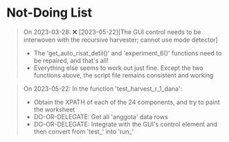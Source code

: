 # Not-Doing List

> On 2023-03-28: ❌ [2023-05-22][The GUI control needs to be interwoven with the recursive harvester; cannot use mode detector]
> - The 'get_auto_risat_detil()' and 'experiment_6()' functions need to be repaired,
>   and that's all!
> - Everything else seems to work out just fine.
>   Except the two functions above, the script file remains consistent and working

> On 2023-05-22:
> In the function 'test_harvest_r_1_dana':
> - Obtain the XPATH of each of the 24 components, and try to paint the worksheet
> - DO-OR-DELEGATE: Get all 'anggota' data rows
> - DO-OR-DELEGATE: Integrate with the GUI's control element and then
>   convert from 'test_' into 'run_'
